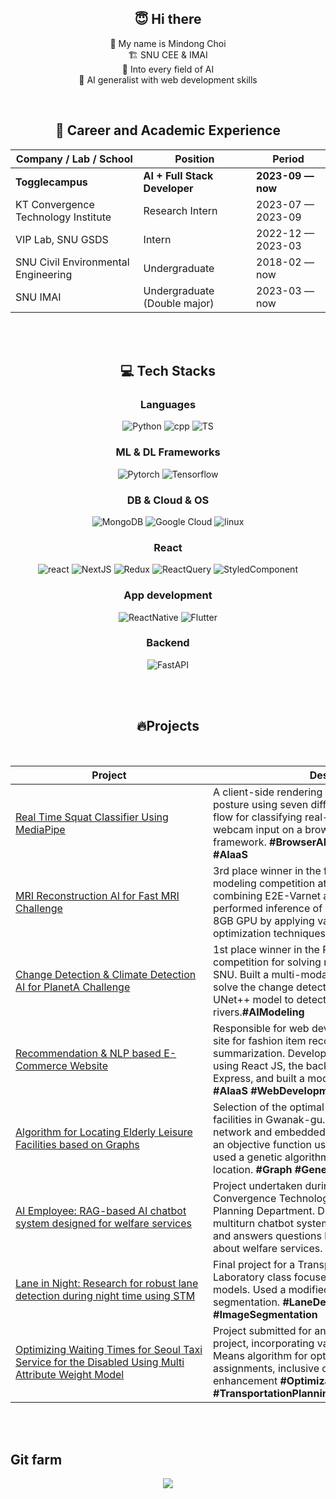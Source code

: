  <div align="center">

## 😇 Hi there

👋 My name is Mindong Choi<br> 🏗️ SNU CEE & IMAI <br> 🥰 Into every field of AI <br> 🌱 AI generalist with web development skills

<be>
<br>

## 📖 Career and Academic Experience

| Company / Lab / School              | Position                       | Period            |
| ----------------------------------- | ------------------------------ | ----------------- |
| **Togglecampus**                    | **AI + Full Stack Developer**  | **2023-09 — now** |
| KT Convergence Technology Institute | Research Intern                | 2023-07 — 2023-09 |
| VIP Lab, SNU GSDS                   | Intern                         | 2022-12 — 2023-03 |
| SNU Civil Environmental Engineering | Undergraduate                  | 2018-02 — now     |
| SNU IMAI                            | Undergraduate (Double major)   | 2023-03 — now     |

<br>
<br>
 
## 💻 Tech Stacks

### Languages
<p align="center">
  <a>
    <img alt="Python" src="https://img.shields.io/badge/Python-3776AB?style=for-the-badge&logo=python&logoColor=white">
  </a>
  <a>
    <img alt="cpp" src="https://img.shields.io/badge/c++-%2300599C.svg?style=for-the-badge&logo=c%2B%2B&logoColor=white">
  </a>
  <a>
    <img alt="TS" src="https://img.shields.io/badge/TypeScript-007ACC?style=for-the-badge&logo=typescript&logoColor=white">
  </a>
</p>

### ML & DL Frameworks
<p align="center">
  <a>
    <img alt="Pytorch" src="https://img.shields.io/badge/PyTorch-EE4C2C?style=for-the-badge&logo=pytorch&logoColor=white">
  </a>
  <a>
    <img alt="Tensorflow" src="https://img.shields.io/badge/huggingface-ffd21f?style=for-the-badge">
  </a>
</p>

### DB & Cloud & OS
<p>
  <a>
    <img alt="MongoDB" src="https://img.shields.io/badge/MongoDB-%234ea94b.svg?style=for-the-badge&logo=mongodb&logoColor=white">
  </a>
  <a>
    <img alt="Google Cloud" src="https://img.shields.io/badge/GoogleCloud-%234285F4.svg?style=for-the-badge&logo=google-cloud&logoColor=white">
  </a>
  <a>
    <img alt="linux" src="https://img.shields.io/badge/Linux-FCC624?style=for-the-badge&logo=linux&logoColor=black">
  </a>
</p>

### React
<p>
  <a>
    <img alt="react" src="https://img.shields.io/badge/react-%2320232a.svg?style=for-the-badge&logo=react&logoColor=%2361DAFB" />
  </a>
  <a>
    <img alt="NextJS" src="https://img.shields.io/badge/Next-black?style=for-the-badge&logo=next.js&logoColor=white">
  </a>
  <a>
    <img alt="Redux" src="https://img.shields.io/badge/redux-%23593d88.svg?style=for-the-badge&logo=redux&logoColor=white">
  </a>
  <a>
    <img alt="ReactQuery" src="https://img.shields.io/badge/-React%20Query-FF4154?style=for-the-badge&logo=react%20query&logoColor=white">
  </a>
  <a> 
    <img alt="StyledComponent" src="https://img.shields.io/badge/styled--components-DB7093?style=for-the-badge&logo=styled-components&logoColor=white">
  </a>
</p>

### App development

<p align="center">
  <a>
    <img alt="ReactNative" src="https://img.shields.io/badge/react_native-%2320232a.svg?style=for-the-badge&logo=react&logoColor=%2361DAFB">
  </a>
  <a>
    <img alt="Flutter" src="https://img.shields.io/badge/Flutter-%2302569B.svg?style=for-the-badge&logo=Flutter&logoColor=white">
  </a>
</p>

### Backend

<p align="center">
  <a>
    <img alt="FastAPI" src="https://img.shields.io/badge/FastAPI-005571?style=for-the-badge&logo=fastapi">
  </a>
</div>
</div>

<br>
<br>

<div align='center'>

## 🔥Projects

<br>

<!-- prettier-ignore-start -->
| <center>Project | <center>Description |
| --- | --- | 
| <div style="width:300px">[Real Time Squat Classifier Using MediaPipe](https://github.com/orange-fritters/real-time-squat-classifier) </div>| <div style="width:400px">A client-side rendering service that evaluates squat posture using seven different labels. Developed a flow for classifying real-time pose video data from webcam input on a browser using the MediaPipe framework. **\#BrowserAI \#VideoAI \#Mediapipe #AIaaS** </div> |
| [MRI Reconstruction AI for Fast MRI Challenge](https://github.com/orange-fritters/fast-mri) | 3rd place winner in the fastMRI 2022, the largest AI modeling competition at SNU. Built a model combining E2E-Varnet and RCAN. Trained and performed inference of large-size AI models on an 8GB GPU by applying various model memory optimization techniques. **#MemorySaving #Pytorch** |
| [Change Detection & Climate Detection AI for PlanetA Challenge](https://github.com/orange-fritters/planet-a)| 1st place winner in the PlanetA 2022, an AI modeling competition for solving natural science problems at SNU. Built a multi-modal siamese nested unet to solve the change detection problem. Applied a UNet++ model to detect atmospheric rivers.**\#AIModeling** |
| [Recommendation & NLP based E-Commerce Website](https://github.com/augustinLib/bitamin-conference)| Responsible for web development of an AIaaS demo site for fashion item recommendation and review summarization. Developed the front-end of the site using React JS, the back-end using MongoDB and Express, and built a model server with FastAPI. **#AIaaS #WebDevelopment** |
| [Algorithm for Locating Elderly Leisure Facilities based on Graphs](https://github.com/orange-fritters/urban-design) | Selection of the  optimal locations for elderly leisure facilities in Gwanak-gu. Constructed a pedestrian network and embedded various variables. Designed an objective function using matrix operations and used a genetic algorithm to determine the optimal location. **#Graph #GeneticAlgorithm #MCLP** |
| [AI Employee: RAG-based AI chatbot system designed for welfare services](https://github.com/orange-fritters/ai-employee) | Project undertaken during an internship at KT Convergence Technology Institute's AI Service Planning Department. Developed an RAG-based multiturn chatbot system that recommends services and answers questions based on user inquiries about welfare services. **#RAG #ChatBot #WebDev** |
| [Lane in Night: Research for robust lane detection during night time using STM](https://github.com/orange-fritters/lane-in-night) | Final project for a Transportation Planning and Laboratory class focused on lane detection AI models. Used a modified STM model for lane segmentation. **#LaneDetection #STM #ImageSegmentation** |
| [Optimizing Waiting Times for Seoul Taxi Service for the Disabled Using Multi Attribute Weight Model](https://github.com/orange-fritters/taxi-matching-research) | Project submitted for an undergraduate research project, incorporating various features and the K-Means algorithm for optimizing taxi-user assignments, inclusive of numerous experiments for enhancement **#Optimization #TaxiMatching #TransportationPlanning #Kuhn-Munkres** |



<!-- prettier-ignore-end -->

</div>
<br>
<br>

## Git farm

<p align="center">
  <a href="https://github.com/devxb/gitanimals">
    <img src="https://render.gitanimals.org/farms/orange-fritters"/>
  </a>
</p>
